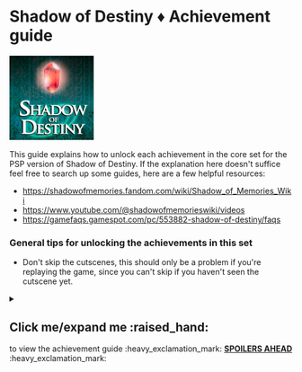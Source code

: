 **Shadow of Destiny :diamonds: Achievement guide**
=======================================
<img src="../../../Assets/Images/Logo_ShadowOfDestiny.jpg" 
    alt="Shadow of Destiny (PSP) Logo]" width=150>

This guide explains how to unlock each achievement in the core set for the PSP version of Shadow of Destiny.
If the explanation here doesn't suffice feel free to search up some guides, here are a few helpful resources:

+ https://shadowofmemories.fandom.com/wiki/Shadow_of_Memories_Wiki
+ https://www.youtube.com/@shadowofmemorieswiki/videos
+ https://gamefaqs.gamespot.com/pc/553882-shadow-of-destiny/faqs

### General tips for unlocking the achievements in this set
+ Don't skip the cutscenes, this should only be a problem if you're replaying the game, since you can't skip if you haven't seen the cutscene yet.

<Details>
    <summary><h2>Click me/expand me :raised_hand:</h2> to view the achievement guide :heavy_exclamation_mark: <b><u>SPOILERS AHEAD</u></b> :heavy_exclamation_mark:</summary>

***

## **Achievements** *divided by category*

### Story completion

| Title + <i>ID (dev info)</i> | Explanation & tips | Specific unlock criteria |
|----|---|---|
| :trophy: <b>Prologue completed</b><br><i>a_PrologueComplete</i> | / | / |
| :trophy: <b>Chapter 1 completed</b><br><i>a_Chapter1Complete</i> | / | / |
| :trophy: <b>Chapter 2 completed</b><br><i>a_Chapter2Complete</i> | / | / |
| :trophy: <b>Chapter 3 completed</b><br><i>a_Chapter3Complete</i> | / | / |
| :trophy: <b>Chapter 4 completed</b><br><i>a_Chapter4Complete</i> | / | / |
| :trophy: <b>Chapter 5 completed</b><br><i>a_Chapter6Complete</i> | / | / |
| :trophy: <b>Chapter 6 completed</b><br><i>a_Chapter6Complete</i> | / | / |
| :trophy: <b>Chapter 7 completed</b><br><i>a_Chapter7Complete</i> | / | / |
| :trophy: <b>Chapter 8 completed</b><br><i>a_Chapter8Complete</i> | / | / |
| :trophy: <b>Epilogue completed</b><br><i>a_EpilogueComplete</i> | / | / |
| :trophy: <b>EX chapter completed</b><br><i>a_EXChapterComplete</i> | / | / |
| :trophy: <b>_title_</b><br><i>_a_templateID_</i> | _explanation_ | _unlockCriteria_ |

### :trophy: Branching paths
| Title + ID (dev info) | Explanation & tips | Specific unlock criteria |
|----|---|---|
|An egg? <br> a_GetOrnamentalEgg | 1. In chapter 1, talk to the kid and chose not to save his grandpa. <br> 2. Then go back to the Marktplatz and interact with the performer dressed in white | / |
| Egg collection #1 <br> a_EggCollection1 | Prerequisite achievement => a_GetOrnamentalEgg <br> 1. In chapter 1, head into the burning bar. <br> 2. Time travel to the past <br> 3. Interact with the fortune teller <br> 4. Go back to the present, Back in the burning bar, interact with the stairs, the door and walk around the bar <br> 5. Go back to the past, this time you spawn inside the bar, if not repeat from step 4. <br> 6. Now go downstairs twice. The second time you go down and if you have the ornamental egg, you will unlock this achievement. | / |
| Egg collection #2 <br> a_EggCollection2 | Prerequisite achievement => a_GetOrnamentalEgg <br> In chapter 3 go to the bar and head downstairs | / |
| _title_ <br> _a_templateID_ | _explanation_ | _unlockCriteria_ |

### :trophy: Endings
| Title + ID (dev info) | Explanation & tips | Specific unlock criteria |
|----|---|---|
| _title_ <br> a_EndingA | _explanation_ | _unlockCriteria_ |
| _title_ <br> a_EndingB1 | _explanation_ | _unlockCriteria_ |
| _title_ <br> a_EndingB2 | _explanation_ | _unlockCriteria_ |
| _title_ <br> a_EndingC | _explanation_ | _unlockCriteria_ |
| _title_ <br> a_EndingD | _explanation_ | _unlockCriteria_ |
| _title_ <br> _a_templateID_ | _explanation_ | _unlockCriteria_ |

### :trophy: Side content & extra cutscenes
| Title + ID (dev info) | Explanation & tips | Specific unlock criteria |
|----|---|---|
| An interesting shape <br> a_IntroduceEggCollecting | - Prerequisite achievement => a_GetOrnamentalEgg <br> - Stand near the town planter and use the ornamental egg on him during chapter 2 <br> - You can find him in 1580 in the Marktplatz after you visit Margarette's house | / |
| Eike the pyromancer <br> a_EikeThePyromancer | _explanation_ | _unlockCriteria_ |
| Eike the magician <br> a_EikeTheMagician | _explanation_ | _unlockCriteria_ |
| Squire's orders: 'Flowers only' <br> a_SquireOrdersFlowers | _explanation_ | _unlockCriteria_ |
| Squire's orders: 'No, a statue' <br> a_SquireOrdersStatue | _explanation_ | _unlockCriteria_ |
| Art appreciator <br> a_ArtAppreciator | - Interact with all 7 paintings in the Brum Museum <br> - You can find them on the second floor, where your first meet Eckart | Measured achievement => Once started, complete in the same session, otherwise you may have to restart the chapter  |
| Enigmatic couple #1 <br> a_EnigmaticCouple1 | - Talk to both the man and woman multiple times to progress the dialogue <br>- You can find them during the prologue (present) or chapter 1 (past) <br> - [Youtube guide - Lost Young Couple Sidequest Guide PSP](https://www.youtube.com/watch?v=zL96i0QQLME "Shadow of Destiny / Memories - Lost Young Couple Sidequest Guide PSP") | Measured achievement => Once started, complete in the same session, otherwise you may have to restart the chapter |
| Lost young couple #1 <br> a_LostYoungCouple1 | - Talk to both the man and woman multiple times to progress the dialogue <br>- You can find them in the past during chapter 2 <br> - [Youtube guide - Lost Young Couple Sidequest Guide PSP](https://www.youtube.com/watch?v=zL96i0QQLME "Shadow of Destiny / Memories - Lost Young Couple Sidequest Guide PSP")| Measured achievement => Once started, complete in the same session, otherwise you may have to restart the chapter |
| _title_ <br> _a_templateID_ | _explanation_ | _unlockCriteria_ |

### :trophy: Hidden cutscenes that lead to death
| Title + ID (dev info) | Explanation & tips | Specific unlock criteria |
|----|---|---|---|
| That's a big no no <br> a_MetYouBefore | Die 4 times to the tree killer while speaking to Dana in chapter 2 | / |
| Feels like I met you before... <br> a_ErasingEike | Talk to yourself at cafe Sonné in the past during the prologue | / |
| _title_ <br> _a_templateID_ | _explanation_ | _unlockCriteria_ |

</details> 